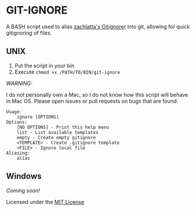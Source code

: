 GIT-IGNORE
==========
A BASH script used to alias [zachlatta's Gitignorer](https://github.com/zachlatta/gitignorer) into git, allowing for quick
gitignoring of files.

UNIX
----
1. Put the script in your bin
2. Execute ```chmod +x /PATH/TO/BIN/git-ignore```

_WARNING:_

I do not personally own a Mac, so I do not know how this script
will behave in Mac OS. Please open issues or pull requests on
bugs that are found.

```
Usage:
    ignore [OPTIONS]
Options:
    [NO OPTIONS] - Print this help menu
    list - List available templates
    empty - Create empty gitignore
    <TEMPLATE> - Create .gitignore template
    <FILE> - Ignore local file
Aliasing:
    alias
```

Windows
-------
_Coming soon!_

Licensed under the [MIT License](LICENSE)
